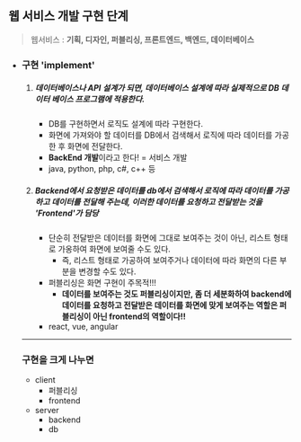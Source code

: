 ## 웹 서비스 개발 구현 단계

> 웹서비스 : **기획, 디자인, 퍼블리싱, 프론트엔드, 백엔드, 데이터베이스**

* ### 구현 'implement'

  1. ##### 데이터베이스나 API 설계가 되면, 데이터베이스 설계에 따라 실제적으로 DB 데이터 베이스 프로그램에 적용한다.

     * DB를 구현하면서 로직도 설계에 따라 구현한다.
     * 화면에 가져와야 할 데이터를 DB에서 검색해서 로직에 따라 데이터를 가공한 후 화면에 전달한다.
     * **BackEnd 개발**이라고 한다! = 서비스 개발
     * java, python, php, c#, c++ 등

     

  2. ##### Backend에서 요청받은 데이터를 db에서 검색해서 로직에 따라 데이터를 가공하고 데이터를 전달해 주는데, 이러한 데이터를 요청하고 전달받는 것을 **'Frontend'가 담당**

     * 단순히 전달받은 데이터를 화면에 그대로 보여주는 것이 아닌, 리스트 형태로 가옹하여 화면에 보여줄 수도 있다.
       * 즉, 리스트 형태로 가공하여 보여주거나 데이터에 따라 화면의 다른 부분을 변경할 수도 있다.
     * 퍼블리싱은 화면 구현이 주목적!!!
       * **데이터를 보여주는 것도 퍼블리싱이지만, 좀 더 세분화하여 backend에 데이터를 요청하고 전달받은 데이터를 화면에 맞게 보여주는 역할은 퍼블리싱이 아닌 frontend의 역할이다!!**
     * react, vue, angular

  

  <hr>

  ### 구현을 크게 나누면

  * client
    * 퍼블리싱
    * frontend
  * server
    * backend
    * db

  
